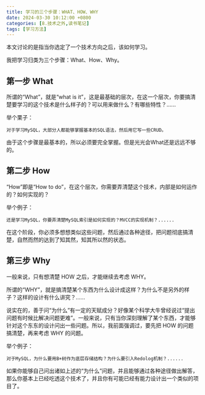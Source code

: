 ```yaml
---
title: 学习的三个步骤：WHAT、HOW、WHY
date: 2024-03-30 10:12:00 +0800
categories: [8.技术之外,读书笔记]
tags: [学习方法]
---
```


本文讨论的是指当你选定了一个技术方向之后，该如何学习。

我把学习归类为三个步骤：What、How、Why。

## 第一步 What

所谓的“What”，就是“what is it”，这是最基础的层次，在这一个层次，你要搞清楚要学习的这个技术是什么样子的？可以用来做什么？有哪些特性？......

举个栗子：

`对于学习MySQL，大部分人都能够掌握基本的SQL语法，然后用它写一些CRUD。`

由于这个步骤是最基本的，所以必须要完全掌握。但是光光会What还是远远不够的。

## 第二步 How

“How”即是“How to do”，在这个层次，你需要弄清楚这个技术，内部是如何运作的？如何实现的？

举个例子：

`还是学习MySQL，你要弄清楚MySQL索引是如何实现的？MVCC的实现机制？......`

在这个阶段，你必须多想想类似这些问题，然后通过各种途径，把问题彻底搞清楚，自然而然的达到了知其然，知其所以然的状态。

## 第三步 Why

一般来说，只有想清楚 HOW 之后，才能继续去考虑 WHY。

所谓的“WHY”，就是搞清楚某个东西为什么设计成这样？为什么不是另外的样子？这样的设计有什么讲究？......

说实在的，善于问“为什么”有一定的天赋成分？好像某个科学大牛曾经说过“提出问题有时候比解决问题更难”。一般来说，只有当你深刻理解了某个东西，才能够针对这个东东的设计问出一些问题。所以，我前面强调过，要先把 HOW 的问题搞清楚，再来考虑 WHY 的问题。

举个例子：

`对于MySQL，为什么要用B+树作为底层存储结构？为什么要引入Redolog机制？......`

如果你能够自己问出诸如上述的“为什么”问题，并且能够通过各种途径做出解答，那么你基本上已经吃透这个技术了，并且你有可能已经有能力设计出一个类似的项目了。

